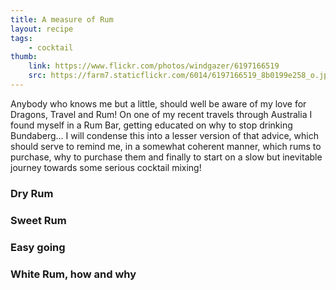 ```yaml
---
title: A measure of Rum
layout: recipe
tags:
    - cocktail
thumb:
    link: https://www.flickr.com/photos/windgazer/6197166519
    src: https://farm7.staticflickr.com/6014/6197166519_8b0199e258_o.jpg
---
```

Anybody who knows me but a little, should well be aware of my love for Dragons, Travel and
Rum! On one of my recent travels through Australia I found myself in a Rum Bar, getting
educated on why to stop drinking Bundaberg... I will condense this into a lesser version
of that advice, which should serve to remind me, in a somewhat coherent manner, which rums
to purchase, why to purchase them and finally to start on a slow but inevitable journey
towards some serious cocktail mixing!

### Dry Rum

### Sweet Rum

### Easy going

### White Rum, how and why
